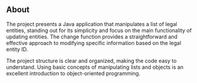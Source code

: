 ## About
The project presents a Java application that manipulates a list of legal entities, standing out for its simplicity and focus on the main functionality of updating entities. The change function provides a straightforward and effective approach to modifying specific information based on the legal entity ID.

The project structure is clear and organized, making the code easy to understand. Using basic concepts of manipulating lists and objects is an excellent introduction to object-oriented programming.